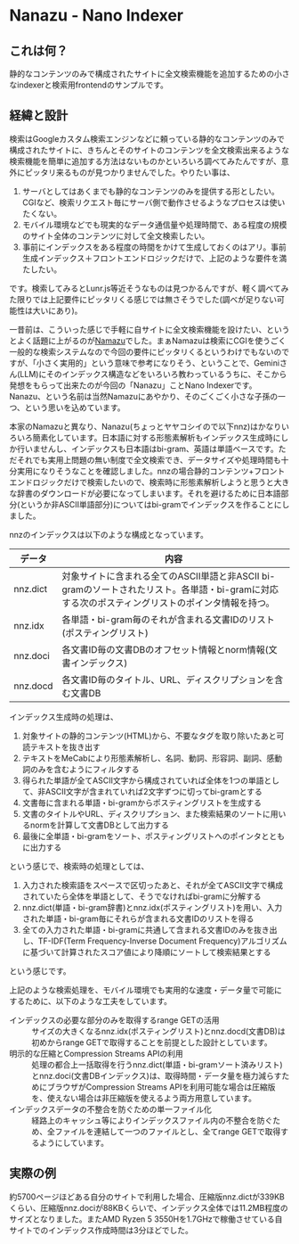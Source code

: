 # Nanazu - Nano Indexer

## これは何？

静的なコンテンツのみで構成されたサイトに全文検索機能を追加するための小さなindexerと検索用frontendのサンプルです。

## 経緯と設計

検索はGoogleカスタム検索エンジンなどに頼っている静的なコンテンツのみで構成されたサイトに、きちんとそのサイトのコンテンツを全文検索出来るような検索機能を簡単に追加する方法はないものかといろいろ調べてみたんですが、意外にピッタリ来るものが見つかりませんでした。やりたい事は、

1. サーバとしてはあくまでも静的なコンテンツのみを提供する形としたい。CGIなど、検索リクエスト毎にサーバ側で動作させるようなプロセスは使いたくない。
2. モバイル環境などでも現実的なデータ通信量や処理時間で、ある程度の規模のサイト全体のコンテンツに対して全文検索したい。
3. 事前にインデックスをある程度の時間をかけて生成しておくのはアリ。事前生成インデックス＋フロントエンドロジックだけで、上記のような要件を満たしたい。

です。検索してみるとLunr.js等近そうなものは見つかるんですが、軽く調べてみた限りでは上記要件にピッタリくる感じでは無さそうでした(調べが足りない可能性は大いにあり)。

一昔前は、こういった感じで手軽に自サイトに全文検索機能を設けたい、というとよく話題に上がるのが[Namazu](http://www.namazu.org/index.html.ja)でした。まぁNamazuは検索にCGIを使うごく一般的な検索システムなので今回の要件にピッタリくるというわけでもないのですが、「小さく実用的」という意味で参考になりそう、ということで、Geminiさん(LLM)にそのインデックス構造などをいろいろ教わっているうちに、そこから発想をもらって出来たのが今回の「Nanazu」ことNano Indexerです。Nanazu、という名前は当然Namazuにあやかり、そのごくごく小さな子孫の一つ、という思いを込めています。

本家のNamazuと異なり、Nanazu(ちょっとヤヤコシイので以下nnz)はかなりいろいろ簡素化しています。日本語に対する形態素解析もインデックス生成時にしか行いませんし、インデックスも日本語はbi-gram、英語は単語ベースです。ただそれでも実用上問題の無い制度で全文検索でき、データサイズや処理時間も十分実用になりそうなことを確認しました。nnzの場合静的コンテンツ+フロントエンドロジックだけで検索したいので、検索時に形態素解析しようと思うと大きな辞書のダウンロードが必要になってしまいます。それを避けるために日本語部分(というか非ASCII単語部分)についてはbi-gramでインデックスを作ることにしました。

nnzのインデックスは以下のような構成となっています。

データ | 内容
--- | ---
nnz.dict | 対象サイトに含まれる全てのASCII単語と非ASCII bi-gramのソートされたリスト。各単語・bi-gramに対応する次のポスティングリストのポインタ情報を持つ。
nnz.idx | 各単語・bi-gram毎のそれが含まれる文書IDのリスト(ポスティングリスト)
nnz.doci | 各文書ID毎の文書DBのオフセット情報とnorm情報(文書インデックス)
nnz.docd | 各文書ID毎のタイトル、URL、ディスクリプションを含む文書DB

インデックス生成時の処理は、

1. 対象サイトの静的コンテンツ(HTML)から、不要なタグを取り除いたあと可読テキストを抜き出す
2. テキストをMeCabにより形態素解析し、名詞、動詞、形容詞、副詞、感動詞のみを含むようにフィルタする
3. 得られた単語が全てASCII文字から構成されていれば全体を1つの単語として、非ASCII文字が含まれていれば2文字ずつに切ってbi-gramとする
4. 文書毎に含まれる単語・bi-gramからポスティングリストを生成する
5. 文書のタイトルやURL、ディスクリプション、また検索結果のソートに用いるnormを計算して文書DBとして出力する
6. 最後に全単語・bi-gramをソート、ポスティングリストへのポインタとともに出力する

という感じで、検索時の処理としては、

1. 入力された検索語をスペースで区切ったあと、それが全てASCII文字で構成されていたら全体を単語として、そうでなければbi-gramに分解する
2. nnz.dict(単語・bi-gram辞書)とnnz.idx(ポスティングリスト)を用い、入力された単語・bi-gram毎にそれらが含まれる文書IDのリストを得る
3. 全ての入力された単語・bi-gramに共通して含まれる文書IDのみを抜き出し、TF-IDF(Term Frequency-Inverse Document Frequency)アルゴリズムに基づいて計算されたスコア値により降順にソートして検索結果とする

という感じです。

上記のような検索処理を、モバイル環境でも実用的な速度・データ量で可能にするために、以下のような工夫をしています。

<dl>
    <dt>インデックスの必要な部分のみを取得するrange GETの活用</dt>
    <dd>サイズの大きくなるnnz.idx(ポスティングリスト)とnnz.docd(文書DB)は初めからrange GETで取得することを前提とした設計としています。</dd>
    <dt>明示的な圧縮とCompression Streams APIの利用</dt>
    <dd>処理の都合上一括取得を行うnnz.dict(単語・bi-gramソート済みリスト)とnnz.doci(文書DBインデックス)は、取得時間・データ量を極力減らすためにブラウザがCompression Streams APIを利用可能な場合は圧縮版を、使えない場合は非圧縮版を使えるよう両方用意しています。</dd>
    <dt>インデックスデータの不整合を防ぐための単一ファイル化</dt>
    <dd>経路上のキャッシュ等によりインデックスファイル内の不整合を防ぐため、全ファイルを連結して一つのファイルとし、全てrange GETで取得するようにしています。</dd>
</dl>

## 実際の例

約5700ページほどある自分のサイトで利用した場合、圧縮版nnz.dictが339KBくらい、圧縮版nnz.dociが88KBくらいで、インデックス全体では11.2MB程度のサイズとなりました。またAMD Ryzen 5 3550Hを1.7GHzで稼働させている自サイトでのインデックス作成時間は3分ほどでした。
